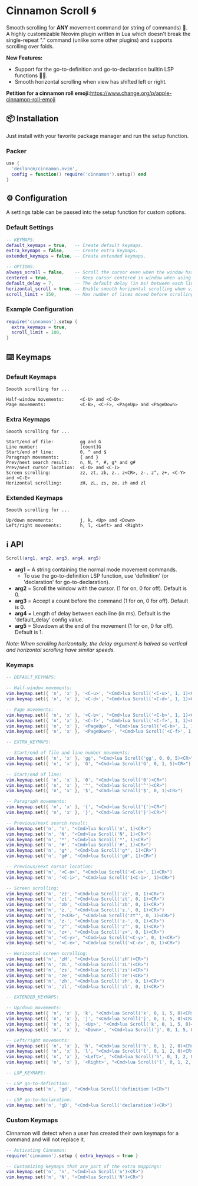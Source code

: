 # Cinnamon Scroll 🌀

Smooth scrolling for __ANY__ movement command (or string of commands) 🤯. A
highly customizable Neovim plugin written in Lua which doesn't break the
single-repeat "." command (unlike some other plugins) and supports scrolling
over folds.

__New Features:__
* Support for the go-to-definition and go-to-declaration builtin LSP functions 🥳🎉.
* Smooth horizontal scrolling when view has shifted left or right.

__Petition for a cinnamon roll emoji:__<https://www.change.org/p/apple-cinnamon-roll-emoji>

## 📦 Installation

Just install with your favorite package manager and run the setup function.

### Packer

```lua
use {
  'declancm/cinnamon.nvim',
  config = function() require('cinnamon').setup() end
}
```

## ⚙️ Configuration

A settings table can be passed into the setup function for custom options.

### Default Settings

```lua
-- KEYMAPS:
default_keymaps = true,   -- Create default keymaps.
extra_keymaps = false,    -- Create extra keymaps.
extended_keymaps = false, -- Create extended keymaps.

-- OPTIONS:
always_scroll = false,    -- Scroll the cursor even when the window hasn't scrolled.
centered = true,          -- Keep cursor centered in window when using window scrolling.
default_delay = 7,        -- The default delay (in ms) between each line when scrolling.
horizontal_scroll = true, -- Enable smooth horizontal scrolling when view shifts left or right.
scroll_limit = 150,       -- Max number of lines moved before scrolling is skipped.
```

### Example Configuration

```lua
require('cinnamon').setup {
  extra_keymaps = true,
  scroll_limit = 100,
}
```

## ⌨️ Keymaps

### Default Keymaps

```
Smooth scrolling for ...

Half-window movements:      <C-U> and <C-D>
Page movements:             <C-B>, <C-F>, <PageUp> and <PageDown>
```

### Extra Keymaps

```
Smooth scrolling for ...

Start/end of file:          gg and G
Line number:                [count]G
Start/end of line:          0, ^ and $
Paragraph movements:        { and }
Prev/next search result:    n, N, *, #, g* and g#
Prev/next cursor location:  <C-O> and <C-I>
Screen scrolling:           zz, zt, zb, z., z<CR>, z-, z^, z+, <C-Y> and <C-E>
Horizontal scrolling:       zH, zL, zs, ze, zh and zl
```

### Extended Keymaps

```
Smooth scrolling for ...

Up/down movements:          j, k, <Up> and <Down>
Left/right movements:       h, l, <Left> and <Right>
```

## ℹ️ API

```lua
Scroll(arg1, arg2, arg3, arg4, arg5)
```

* __arg1__ = A string containing the normal mode movement commands.
  * To use the go-to-definition LSP function, use 'definition' (or 'declaration'
    for go-to-declaration).
* __arg2__ = Scroll the window with the cursor. (1 for on, 0 for off). Default is 0.
* __arg3__ = Accept a count before the command (1 for on, 0 for off). Default is 0.
* __arg4__ = Length of delay between each line (in ms). Default is the 'default_delay' config value.
* __arg5__ = Slowdown at the end of the movement (1 for on, 0 for off). Default is 1.

_Note: When scrolling horizontally, the delay argument is halved so vertical and horizontal scrolling have similar speeds._

### Keymaps

```lua
-- DEFAULT_KEYMAPS:

-- Half-window movements:
vim.keymap.set({ 'n', 'x' }, '<C-u>', "<Cmd>lua Scroll('<C-u>', 1, 1)<CR>")
vim.keymap.set({ 'n', 'x' }, '<C-d>', "<Cmd>lua Scroll('<C-d>', 1, 1)<CR>")

-- Page movements:
vim.keymap.set({ 'n', 'x' }, '<C-b>', "<Cmd>lua Scroll('<C-b>', 1, 1)<CR>")
vim.keymap.set({ 'n', 'x' }, '<C-f>', "<Cmd>lua Scroll('<C-f>', 1, 1)<CR>")
vim.keymap.set({ 'n', 'x' }, '<PageUp>', "<Cmd>lua Scroll('<C-b>', 1, 1)<CR>")
vim.keymap.set({ 'n', 'x' }, '<PageDown>', "<Cmd>lua Scroll('<C-f>', 1, 1)<CR>")

-- EXTRA_KEYMAPS:

-- Start/end of file and line number movements:
vim.keymap.set({ 'n', 'x' }, 'gg', "<Cmd>lua Scroll('gg', 0, 0, 5)<CR>")
vim.keymap.set({ 'n', 'x' }, 'G', "<Cmd>lua Scroll('G', 0, 1, 5)<CR>")

-- Start/end of line:
vim.keymap.set({ 'n', 'x' }, '0', "<Cmd>lua Scroll('0')<CR>")
vim.keymap.set({ 'n', 'x' }, '^', "<Cmd>lua Scroll('^')<CR>")
vim.keymap.set({ 'n', 'x' }, '$', "<Cmd>lua Scroll('$', 0, 1)<CR>")

-- Paragraph movements:
vim.keymap.set({ 'n', 'x' }, '{', "<Cmd>lua Scroll('{')<CR>")
vim.keymap.set({ 'n', 'x' }, '}', "<Cmd>lua Scroll('}')<CR>")

-- Previous/next search result:
vim.keymap.set('n', 'n', "<Cmd>lua Scroll('n', 1)<CR>")
vim.keymap.set('n', 'N', "<Cmd>lua Scroll('N', 1)<CR>")
vim.keymap.set('n', '*', "<Cmd>lua Scroll('*', 1)<CR>")
vim.keymap.set('n', '#', "<Cmd>lua Scroll('#', 1)<CR>")
vim.keymap.set('n', 'g*', "<Cmd>lua Scroll('g*', 1)<CR>")
vim.keymap.set('n', 'g#', "<Cmd>lua Scroll('g#', 1)<CR>")

-- Previous/next cursor location:
vim.keymap.set('n', '<C-o>', "<Cmd>lua Scroll('<C-o>', 1)<CR>")
vim.keymap.set('n', '<C-i>', "<Cmd>lua Scroll('1<C-i>', 1)<CR>")

-- Screen scrolling:
vim.keymap.set('n', 'zz', "<Cmd>lua Scroll('zz', 0, 1)<CR>")
vim.keymap.set('n', 'zt', "<Cmd>lua Scroll('zt', 0, 1)<CR>")
vim.keymap.set('n', 'zb', "<Cmd>lua Scroll('zb', 0, 1)<CR>")
vim.keymap.set('n', 'z.', "<Cmd>lua Scroll('z.', 0, 1)<CR>")
vim.keymap.set('n', 'z<CR>', "<Cmd>lua Scroll('zt^', 0, 1)<CR>")
vim.keymap.set('n', 'z-', "<Cmd>lua Scroll('z-', 0, 1)<CR>")
vim.keymap.set('n', 'z^', "<Cmd>lua Scroll('z^', 0, 1)<CR>")
vim.keymap.set('n', 'z+', "<Cmd>lua Scroll('z+', 0, 1)<CR>")
vim.keymap.set('n', '<C-y>', "<Cmd>lua Scroll('<C-y>', 0, 1)<CR>")
vim.keymap.set('n', '<C-e>', "<Cmd>lua Scroll('<C-e>', 0, 1)<CR>")

-- Horizontal screen scrolling:
vim.keymap.set('n', 'zH', "<Cmd>lua Scroll('zH')<CR>")
vim.keymap.set('n', 'zL', "<Cmd>lua Scroll('zL')<CR>")
vim.keymap.set('n', 'zs', "<Cmd>lua Scroll('zs')<CR>")
vim.keymap.set('n', 'ze', "<Cmd>lua Scroll('ze')<CR>")
vim.keymap.set('n', 'zh', "<Cmd>lua Scroll('zh', 0, 1)<CR>")
vim.keymap.set('n', 'zl', "<Cmd>lua Scroll('zl', 0, 1)<CR>")

-- EXTENDED_KEYMAPS:

-- Up/down movements:
vim.keymap.set({ 'n', 'x' }, 'k', "<Cmd>lua Scroll('k', 0, 1, 5, 0)<CR>")
vim.keymap.set({ 'n', 'x' }, 'j', "<Cmd>lua Scroll('j', 0, 1, 5, 0)<CR>")
vim.keymap.set({ 'n', 'x' }, '<Up>', "<Cmd>lua Scroll('k', 0, 1, 5, 0)<CR>")
vim.keymap.set({ 'n', 'x' }, '<Down>', "<Cmd>lua Scroll('j', 0, 1, 5, 0)<CR>")

-- Left/right movements:
vim.keymap.set({ 'n', 'x' }, 'h', "<Cmd>lua Scroll('h', 0, 1, 2, 0)<CR>")
vim.keymap.set({ 'n', 'x' }, 'l', "<Cmd>lua Scroll('l', 0, 1, 2, 0)<CR>")
vim.keymap.set({ 'n', 'x' }, '<Left>', "<Cmd>lua Scroll('h', 0, 1, 2, 0)<CR>")
vim.keymap.set({ 'n', 'x' }, '<Right>', "<Cmd>lua Scroll('l', 0, 1, 2, 0)<CR>")

-- LSP_KEYMAPS:

-- LSP go-to-definition:
vim.keymap.set('n', 'gd', "<Cmd>lua Scroll('definition')<CR>")

-- LSP go-to-declaration:
vim.keymap.set('n', 'gD', "<Cmd>lua Scroll('declaration')<CR>")
```

### Custom Keymaps

Cinnamon will detect when a user has created their own keymaps for a command
and will not replace it.

```lua
-- Activating Cinnamon:
require('cinnamon').setup { extra_keymaps = true }

-- Customizing keymaps that are part of the extra mappings:
vim.keymap.set('n', 'n', "<Cmd>lua Scroll('n')<CR>")
vim.keymap.set('n', 'N', "<Cmd>lua Scroll('N')<CR>")
```
